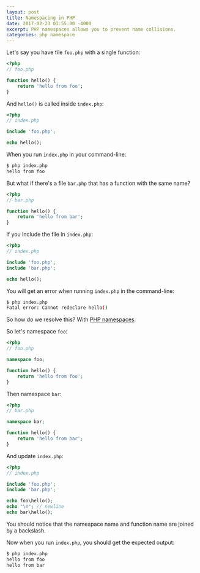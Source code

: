 ```yaml
---
layout: post
title: Namespacing in PHP
date: 2017-02-23 03:55:00 -4000
excerpt: PHP namespaces allows you to prevent name collisions.
categories: php namespace
---
```


Let's say you have file `foo.php` with a single function:

```php
<?php
// foo.php

function hello() {
    return 'hello from foo';
}
```

And `hello()` is called inside `index.php`:

```php
<?php
// index.php

include 'foo.php';

echo hello();
```

When you run `index.php` in your command-line:

```sh
$ php index.php
hello from foo
```

But what if there's a file `bar.php` that has a function with the same name?

```php
<?php
// bar.php

function hello() {
    return 'hello from bar';
}
```

If you include the file in `index.php`:

```php
<?php
// index.php

include 'foo.php';
include 'bar.php';

echo hello();
```

You will get an error when running `index.php` in the command-line:

```sh
$ php index.php
Fatal error: Cannot redeclare hello()
```

So how do we resolve this? With [PHP namespaces](http://php.net/manual/en/language.namespaces.rationale.php).

So let's namespace `foo`:

```php
<?php
// foo.php

namespace foo;

function hello() {
    return 'hello from foo';
}
```

Then namespace `bar`:

```php
<?php
// bar.php

namespace bar;

function hello() {
    return 'hello from bar';
}
```

And update `index.php`:

```php
<?php
// index.php

include 'foo.php';
include 'bar.php';

echo foo\hello();
echo "\n"; // newline
echo bar\hello();
```

You should notice that the namespace name and function name are joined by a backslash.

Now when you run `index.php`, you should get the expected output:

```sh
$ php index.php
hello from foo
hello from bar
```

